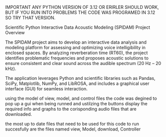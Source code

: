 IMPORTANT
ANY PYTHON VERSION OF 3.12 OR ERIRLER SHOULD WORK, BUT IF YOU RUN INTO PROBLEMS THE CODE WAS PROGRAMED IN 3.12 SO TRY THAT VERSION.

Scientific Python Interactive Data Acoustic Modeling (SPIDAM) Project Overview

The SPIDAM project aims to develop an interactive data analysis and modeling platform for assessing and optimizing voice intelligibility in enclosed spaces. By analyzing reverberation time (RT60), the project identifies problematic frequencies and proposes acoustic solutions to ensure consistent and clear sound across the audible spectrum (20 Hz – 20 kHz).

The application leverages Python and scientific libraries such as Pandas, SciPy, Matplotlib, NumPy, and LibROSA, and includes a graphical user interface (GUI) for seamless interaction.

using the model of view, model, and control files the code was degined to pop up a gui when being runned and ustilzing the buttons display the required info and graphs to the corisponding audio files that are downloaded.

the most up to date files that need to be used for this code to run succesfully are the files named view, Model, download, Controller


